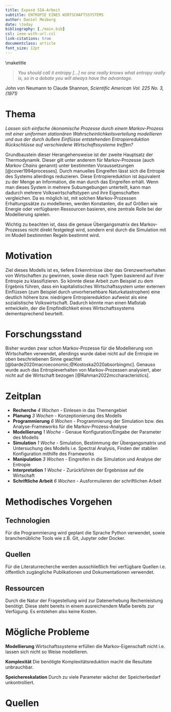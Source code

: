 ```yaml
---
title: Exposé SIA-Arbeit
subtitle: ENTROPIE EINES WIRTSCHAFTSSYSTEMS
author: Daniel Meiborg
date: \today
bibliography: [./main.bib]
csl: ieee-with-url.csl
link-citations: true
documentclass: article
font_size: 12pt
---
```


\maketitle

>*You should call it entropy [...] no one really knows what entropy really is,
>so in a debate you will always have the advantage.*

John von Neumann to Claude Shannon, *Scientific American Vol. 225 No. 3, (1971)*

# Thema
*Lassen sich einfache ökonomische Prozesse durch einem Markov-Prozess mit einer
uniformen stationären Wahrscheinlichkeitsverteilung modellieren und aus der
durch äußere Einflüsse entstehenden Entropiereduktion Rückschlüsse auf
verschiedene Wirtschaftssysteme treffen?*

Grundbaustein dieser Herangehensweise ist der zweite Hauptsatz der
Thermodynamik. Dieser gilt unter anderem für Markov-Prozesse (auch *Markov
Chains* genannt) unter bestimmten Voraussetzungen [@cover1994processes]. Durch
manuelles Eingreifen lässt sich die Entropie des Systems allerdings reduzieren.
Diese Entropiereduktion ist äquivalent zu der Menge an Information, die man
durch das Eingreifen erhält. Wenn man dieses System in mehrere Subumgebungen
unterteilt, kann man dadurch mehrere Volkswirtschaftstypen und ihre
Eigenschaften vergleichen. Da es möglich ist, mit solchen Markov-Prozessen
Erhaltungssätze zu modellieren, werden Konstanten, die auf Größen wie Energie
oder verfügbaren Ressourcen basieren, eine zentrale Rolle bei der Modellierung
spielen.

Wichtig zu beachten ist, dass die genaue Übergangsmatrix des Markov-Prozesses
nicht direkt festgelegt wird, sondern erst durch die Simulation mit im Modell
bestimmten Regeln bestimmt wird.

# Motivation
Ziel dieses Modells ist es, tiefere Erkenntnisse über das Grenzwertverhalten von
Wirtschaften zu gewinnen, sowie diese nach Typen basierend auf ihrer Entropie zu
klassifizieren. So könnte diese Arbeit zum Beispiel zu dem Ergebnis führen, dass
ein kapitalistisches Wirtschaftssystem unter externen Einflüssen (zum Beispiel
durch unvorhersehbare Naturkatastrophen) eine deutlich höhere bzw. niedrigere
Entropiereduktion aufweist als eine sozialistische Volkswirtschaft. Dadurch
könnte man einen Maßstab entwickeln, der die Empfindlichkeit eines
Wirtschaftssystems dementsprechend beurteilt.

# Forschungsstand
Bisher wurden zwar schon Markov-Prozesse für die Modellierung von Wirtschaften
verwendet, allerdings wurde dabei nicht auf die Entropie im oben beschriebenen
Sinne geachtet [@barde2020macroeconomic;@Kostoska2020absorbingmc]. Genauso wurde
auch das Entropieverhalten von Markov-Prozessen analysiert, aber nicht auf die
Wirtschaft bezogen [@Rahman2022mccharacteristics].

# Zeitplan
- **Recherche** *4 Wochen* - Einlesen in das Themengebiet
- **Planung** *3 Wochen* - Konzeptionierung des Modells
- **Programmierung** *6 Wochen* - Programmierung der Simulation bzw. des
  Analyse-Frameworks für die Markov-Prozess-Analyse
- **Modellierung** *1 Woche* - Genaue Konfiguration/Eingabe der Parameter des
  Modells
- **Simulation** *1 Woche* - Simulation, Bestimmung der Übergangsmatrix und
  Untersuchung des Modells i.e. Spectral Analysis, Finden der stabilen
  Konfiguration mithilfe des Frameworks
- **Manipulation** *3 Wochen* - Eingreifen in die Simulation und Analyse der
  Entropie
- **Interpretation** *1 Woche* - Zurückführen der Ergebnisse auf die Wirtschaft
- **Schriftliche Arbeit** *6 Wochen* - Ausformulieren der schriftlichen Arbeit

# Methodisches Vorgehen
## Technologien
Für die Programmierung wird geplant die Sprache Python verwendet, sowie
branchenübliche Tools wie z.B. Git, Jupyter oder Docker.

## Quellen
Für die Literaturrecherche werden ausschließlich frei verfügbare Quellen i.e.
öffentlich zugängliche Publikationen und Dokumentationen verwendet.

## Ressourcen
Durch die Natur der Fragestellung wird zur Datenerhebung Rechenleistung
benötigt. Diese steht bereits in einem ausreichendem Maße bereits zur Verfügung.
Es entstehen also keine Kosten.

# Mögliche Probleme
**Modellierung** Wirtschaftssysteme erfüllen die Markov-Eigenschaft nicht i.e.
lassen sich nicht so Weise modellieren.

**Komplexität** Die benötigte Komplexitätsreduktion macht die Resultate
unbrauchbar.

**Speichereskalation** Durch zu viele Parameter wächst der Speicherbedarf
unkontrolliert.

# Quellen